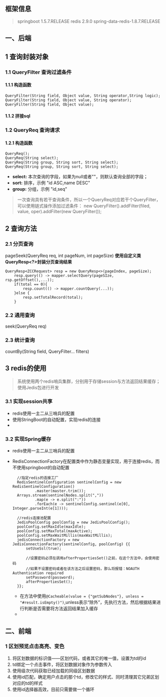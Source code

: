 ## 框架信息
> springboot 1.5.7.RELEASE
> redis 2.9.0
> spring-data-redis-1.8.7.RELEASE
## 一、后端
## 1 查询封装对象

### 1.1 QueryFilter 查询过滤条件

#### 1.1.1 构造函数	
    QueryFilter(String field, Object value, String operator,String logic);
    QueryFilter(String field, Object value, String operator);
    QueryFilter(String field, Object value);
#### 1.1.2 拼接sql

### 1.2 QueryReq 查询请求

#### 1.2.1 构造函数
    QueryReq();
    QueryReq(String select);
    QueryReq(String group, String sort, String select);
    QueryReq(String group, String sort, String select);
* **select:** 本次查询的字段，如果为null或者""，则默认查询全部的字段；
* **sort:** 排序，示例 "id ASC,name DESC"
* **group:** 分组，示例 "id,seq"

> 一次查询具有若干查询条件，所以一个QueryReq对应若干个QueryFilter，可以使用链式操作添加过滤条件：
    new QueryFilter().addFilter(filed, value, oper).addFilter(new QueryFilter());


## 2 查询方法

### 2.1 分页查询 

pageSeek(QueryReq req, int pageNum, int pageSize)
**使用自定义类QueryResp<?>封装分页查询结果**</br>


    QueryResp<ZCCRequest> resp = new QueryResp<>(pageIndex, pageSize);
        resp.query(() -> mapper.selectQuery(pageSIze, rsp.getOffset(),...));
        if(total == 0){
            resp.count(() -> mapper.countQuery(...));
        }else {
            resp.setTotalRecord(total);
        }
### 2.2 通用查询 
seek(QueryReq req)


### 2.3 统计查询 
countBy(String field, QueryFilter... filters)


## 3 redis的使用
> 系统使用两个redis哨兵集群，分别用于存储session与方法返回结果缓存；
> 使用Jedis包进行开发

### 3.1 实现session共享
* redis使用一主二从三哨兵的配置
* 使用StringBoot的自动配置，实现redis的连接
* 

### 3.2 实现Spring缓存
* redis使用一主二从三哨兵的配置
* RedisConnectionFactory在配置类中作为静态变量实现，用于连接redis，而不使用springboot的自动配置
        
		//指定redis的连接工厂
        RedisSentinelConfiguration sentinelConfig = new RedisSentinelConfiguration()
                .master(master.trim());
        Arrays.stream(sentinelNodes.split(","))
                .map(e -> e.split(":"))
                .forEach(e -> sentinelConfig.sentinel(e[0], Integer.parseInt(e[1])));

        //redis连接池配置
        JedisPoolConfig poolConfig = new JedisPoolConfig();
        poolConfig.setMaxIdle(maxIdle);
        poolConfig.setMaxTotal(maxActive);
        poolConfig.setMaxWaitMillis(maxWaitMillis);
        jedisConnectionFactory = new JedisConnectionFactory(sentinelConfig, poolConfig) {{
            setUseSsl(true);

            //设置密码必须在调用afterPropertiesSet()之前，在这个方法中，会使用密码
            //如果不设置密码或者在该方法之后设置密码，那么将报错：NOAUTH Authentication required
            setPassword(password);
            afterPropertiesSet();
        }};


  * 在方法中使用`@Cacheable(value = {"getSubNodes"}, unless = "#result.isEmpty()")`,unless表示“除外”，先执行方法，然后根据结果进行判断是否需要将方法返回结果加入缓存
  *   

## 二、前端
### 1 区划预览点击高亮、变色

1. 将区划数据的标识值——区划代码，或者其它的唯一值，设置为td的id
2. td绑定一个点击事件，将区划数据对象作为参数传入
3. 使用级次代码获取已经加载的同级区划数据
4. 使用id匹配，确定用户点击的那个td，修改它的样式、同时清理其它兄弟区划对应的td的样式
5. 使用id选择器高效，目前只需要做一个循环



